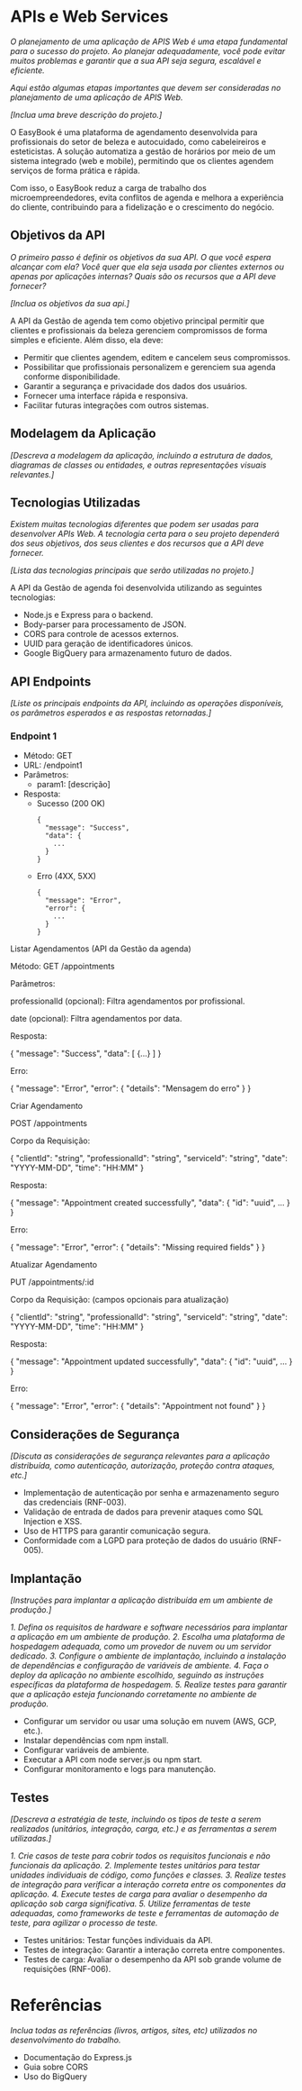 # APIs e Web Services

*O planejamento de uma aplicação de APIS Web é uma etapa fundamental para o sucesso do projeto. Ao planejar adequadamente, você pode evitar muitos problemas e garantir que a sua API seja segura, escalável e eficiente.*

*Aqui estão algumas etapas importantes que devem ser consideradas no planejamento de uma aplicação de APIS Web.*

*[Inclua uma breve descrição do projeto.]*

O EasyBook é uma plataforma de agendamento desenvolvida para profissionais do setor de beleza e autocuidado, como cabeleireiros e esteticistas. A solução automatiza a gestão de horários por meio de um sistema integrado (web e mobile), permitindo que os clientes agendem serviços de forma prática e rápida.

Com isso, o EasyBook reduz a carga de trabalho dos microempreendedores, evita conflitos de agenda e melhora a experiência do cliente, contribuindo para a fidelização e o crescimento do negócio.

## Objetivos da API

*O primeiro passo é definir os objetivos da sua API. O que você espera alcançar com ela? Você quer que ela seja usada por clientes externos ou apenas por aplicações internas? Quais são os recursos que a API deve fornecer?*

*[Inclua os objetivos da sua api.]*

A API da Gestão de agenda tem como objetivo principal permitir que clientes e profissionais da beleza gerenciem compromissos de forma simples e eficiente. Além disso, ela deve:

- Permitir que clientes agendem, editem e cancelem seus compromissos.
- Possibilitar que profissionais personalizem e gerenciem sua agenda conforme disponibilidade.
- Garantir a segurança e privacidade dos dados dos usuários.
- Fornecer uma interface rápida e responsiva.
- Facilitar futuras integrações com outros sistemas.


## Modelagem da Aplicação
*[Descreva a modelagem da aplicação, incluindo a estrutura de dados, diagramas de classes ou entidades, e outras representações visuais relevantes.]*


## Tecnologias Utilizadas

*Existem muitas tecnologias diferentes que podem ser usadas para desenvolver APIs Web. A tecnologia certa para o seu projeto dependerá dos seus objetivos, dos seus clientes e dos recursos que a API deve fornecer.*

*[Lista das tecnologias principais que serão utilizadas no projeto.]*

A API da Gestão de agenda foi desenvolvida utilizando as seguintes tecnologias:

- Node.js e Express para o backend.
- Body-parser para processamento de JSON.
- CORS para controle de acessos externos.
- UUID para geração de identificadores únicos.
- Google BigQuery para armazenamento futuro de dados.

## API Endpoints

*[Liste os principais endpoints da API, incluindo as operações disponíveis, os parâmetros esperados e as respostas retornadas.]*

### Endpoint 1
- Método: GET
- URL: /endpoint1
- Parâmetros:
  - param1: [descrição]
- Resposta:
  - Sucesso (200 OK)
    ```
    {
      "message": "Success",
      "data": {
        ...
      }
    }
    ```
  - Erro (4XX, 5XX)
    ```
    {
      "message": "Error",
      "error": {
        ...
      }
    }
    ```

Listar Agendamentos (API da Gestão da agenda)

Método: GET /appointments

Parâmetros:

professionalId (opcional): Filtra agendamentos por profissional.

date (opcional): Filtra agendamentos por data.

Resposta:

{
  "message": "Success",
  "data": [ {...} ]
}

Erro:

{
  "message": "Error",
  "error": { "details": "Mensagem do erro" }
}

Criar Agendamento

POST /appointments

Corpo da Requisição:

{
  "clientId": "string",
  "professionalId": "string",
  "serviceId": "string",
  "date": "YYYY-MM-DD",
  "time": "HH:MM"
}

Resposta:

{
  "message": "Appointment created successfully",
  "data": { "id": "uuid", ... }
}

Erro:

{
  "message": "Error",
  "error": { "details": "Missing required fields" }
}

Atualizar Agendamento

PUT /appointments/:id

Corpo da Requisição: (campos opcionais para atualização)

{
  "clientId": "string",
  "professionalId": "string",
  "serviceId": "string",
  "date": "YYYY-MM-DD",
  "time": "HH:MM"
}

Resposta:

{
  "message": "Appointment updated successfully",
  "data": { "id": "uuid", ... }
}

Erro:

{
  "message": "Error",
  "error": { "details": "Appointment not found" }
}





## Considerações de Segurança

*[Discuta as considerações de segurança relevantes para a aplicação distribuída, como autenticação, autorização, proteção contra ataques, etc.]*

- Implementação de autenticação por senha e armazenamento seguro das credenciais (RNF-003).
- Validação de entrada de dados para prevenir ataques como SQL Injection e XSS.
- Uso de HTTPS para garantir comunicação segura.
- Conformidade com a LGPD para proteção de dados do usuário (RNF-005).

## Implantação

*[Instruções para implantar a aplicação distribuída em um ambiente de produção.]*

*1. Defina os requisitos de hardware e software necessários para implantar a aplicação em um ambiente de produção.*
*2. Escolha uma plataforma de hospedagem adequada, como um provedor de nuvem ou um servidor dedicado.*
*3. Configure o ambiente de implantação, incluindo a instalação de dependências e configuração de variáveis de ambiente.*
*4. Faça o deploy da aplicação no ambiente escolhido, seguindo as instruções específicas da plataforma de hospedagem.*
*5. Realize testes para garantir que a aplicação esteja funcionando corretamente no ambiente de produção.*

- Configurar um servidor ou usar uma solução em nuvem (AWS, GCP, etc.).
- Instalar dependências com npm install.
- Configurar variáveis de ambiente.
- Executar a API com node server.js ou npm start.
- Configurar monitoramento e logs para manutenção.

## Testes

*[Descreva a estratégia de teste, incluindo os tipos de teste a serem realizados (unitários, integração, carga, etc.) e as ferramentas a serem utilizadas.]*

*1. Crie casos de teste para cobrir todos os requisitos funcionais e não funcionais da aplicação.*
*2. Implemente testes unitários para testar unidades individuais de código, como funções e classes.*
*3. Realize testes de integração para verificar a interação correta entre os componentes da aplicação.*
*4. Execute testes de carga para avaliar o desempenho da aplicação sob carga significativa.*
*5. Utilize ferramentas de teste adequadas, como frameworks de teste e ferramentas de automação de teste, para agilizar o processo de teste.*

- Testes unitários: Testar funções individuais da API.
- Testes de integração: Garantir a interação correta entre componentes.
- Testes de carga: Avaliar o desempenho da API sob grande volume de requisições (RNF-006).

# Referências

*Inclua todas as referências (livros, artigos, sites, etc) utilizados no desenvolvimento do trabalho.*

- Documentação do Express.js
- Guia sobre CORS
- Uso do BigQuery
